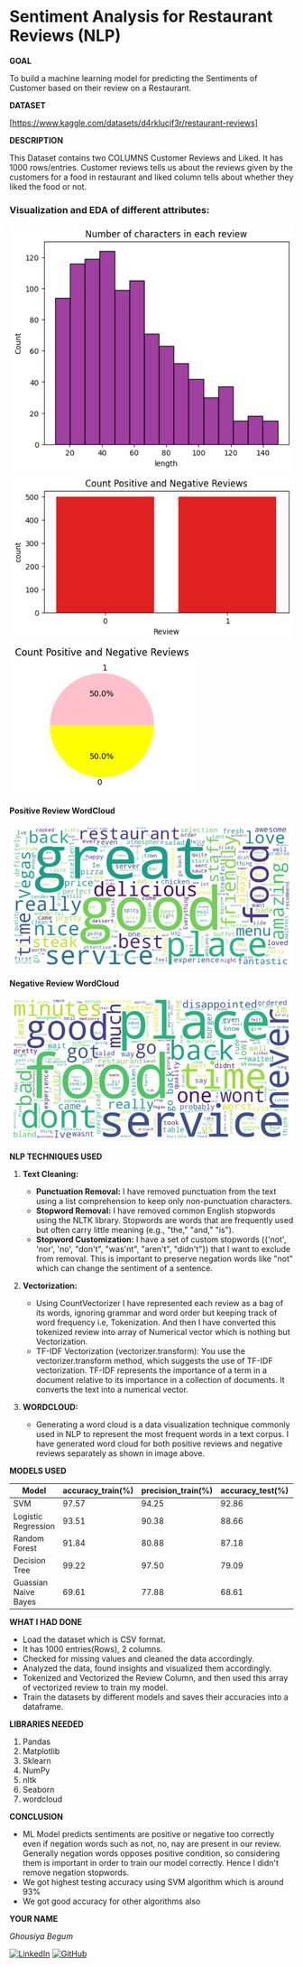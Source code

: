 
<h1>Sentiment Analysis for Restaurant Reviews (NLP)</h1>

**GOAL**

To build a machine learning model for predicting the Sentiments of Customer based on their review on a Restaurant.

**DATASET**

[https://www.kaggle.com/datasets/d4rklucif3r/restaurant-reviews]

**DESCRIPTION**

This Dataset contains two COLUMNS Customer Reviews and Liked. It has 1000 rows/entries.
Customer reviews tells us about the reviews given by the customers for a food in restaurant and liked column tells about whether they liked the food or not.

### Visualization and EDA of different attributes:

<img alt="length_of_review" src="./Images/Number_of_characters_in_each_review.png">

<img alt="barchart" src="./Images/barchart.png">

<img alt="piechart" src="./Images/piechart.png">

**Positive Review WordCloud**

<img alt="wordcloud" src="./Images/wordcloud_positive.png">

**Negative Review WordCloud**

<img alt="wordcloud" src="./Images/negative_wordcloud.png">

**NLP TECHNIQUES USED**

1. **Text Cleaning:**

    - **Punctuation Removal:** I have removed punctuation from the text using a list comprehension to keep only non-punctuation characters.
    - **Stopword Removal:** I have removed common English stopwords using the NLTK library. Stopwords are words that are frequently used but often carry little meaning (e.g., "the," "and," "is").
    - **Stopword Customization:** I have a set of custom stopwords ({'not', 'nor', 'no', "don't", "was'nt", "aren't", "didn't"}) that I want to exclude from removal. This is important to preserve negation words like "not" which can change the sentiment of a sentence.

2. **Vectorization:**

    - Using CountVectorizer I have represented each review as a bag of its words, ignoring grammar and word order but keeping track of word frequency i.e, Tokenization. And then I have converted this tokenized review into array of Numerical vector which is nothing but Vectorization.
    - TF-IDF Vectorization (vectorizer.transform): You use the vectorizer.transform method, which suggests the use of TF-IDF vectorization. TF-IDF represents the importance of a term in a document relative to its importance in a collection of documents. It converts the text into a numerical vector.

3. **WORDCLOUD:**

     - Generating a word cloud is a data visualization technique commonly used in NLP to represent the most frequent words in a text corpus. I have generated word cloud for both positive reviews and negative reviews separately as shown in image above.


**MODELS USED**

| Model                     | accuracy_train(%) | precision_train(%) | accuracy_test(%)  | precision_test(%)   |
|---------------------------|-------------------|--------------------|-------------------|---------------------|
|SVM		                    |97.57          	  |94.25	             |92.86	             |85.5                 |
|Logistic Regression	      |93.51	            |90.38	             |88.66	             |87.0                 |
|Random Forest	            |91.84	            |80.88	             |87.18	             |78.5                 |
|Decision Tree	            |99.22	            |97.50	             |79.09	             |81.5                 |
|Guassian Naive Bayes	      |69.61	            |77.88	             |68.61	             |75.0                 |


**WHAT I HAD DONE**

* Load the dataset which is CSV format.
* It has 1000 entries(Rows), 2 columns.
* Checked for missing values and cleaned the data accordingly.
* Analyzed the data, found insights and visualized them accordingly.
* Tokenized and Vectorized the Review Column, and then used this array of vectorized review to train my model.
* Train the datasets by different models and saves their accuracies into a dataframe.


**LIBRARIES NEEDED**

1. Pandas
2. Matplotlib
3. Sklearn
4. NumPy
5. nltk
6. Seaborn
7. wordcloud

**CONCLUSION**

- ML Model predicts sentiments are positive or negative too correctly even if negation words such as not, no, nay are present in our review. Generally negation words opposes positive condition, so considering them is important in order to train our model correctly. Hence I didn't remove negation stopwords.
- We got highest testing accuracy using SVM algorithm which is around 93%
- We got good accuracy for other algorithms also


**YOUR NAME**

*Ghousiya Begum*

[![LinkedIn](https://img.shields.io/badge/linkedin-%230077B5.svg?style=for-the-badge&logo=linkedin&logoColor=white)](https://www.linkedin.com/in/ghousiya-begum-a9b634258/)  [![GitHub](https://img.shields.io/badge/github-%23121011.svg?style=for-the-badge&logo=github&logoColor=white)](https://github.com/ghousiya47)
